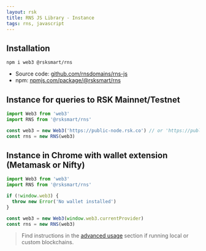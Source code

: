 ```yaml
---
layout: rsk
title: RNS JS Library - Instance
tags: rns, javascript
---
```


## Installation

```
npm i web3 @rsksmart/rns
```

- Source code: [github.com/rnsdomains/rns-js](https://github.com/rnsdomains/rns-js)
- npm: [npmjs.com/package/@rsksmart/rns](https://www.npmjs.com/package/@rsksmart/rns)

## Instance for queries to RSK Mainnet/Testnet

```javascript
import Web3 from 'web3'
import RNS from '@rsksmart/rns'

const web3 = new Web3('https://public-node.rsk.co') // or 'https://public-node.testnet.rsk.co'
const rns = new RNS(web3)
```

## Instance in Chrome with wallet extension (Metamask or Nifty) 

```javascript
import Web3 from 'web3'
import RNS from '@rsksmart/rns'

if (!window.web3) {
  throw new Error('No wallet installed')
}

const web3 = new Web3(window.web3.currentProvider)
const rns = new RNS(web3)
```

> Find instructions in the [advanced usage](/rif/rns/libs/javascript/advanced-usage) section if running local or custom blockchains.
